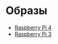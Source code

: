 # Образы
* [Raspberry Pi 4](https://1drv.ms/u/s!Ao6apD9z3iUVgr8oXJ4oinOhzMrg_g?e=QAcp0n)
* [Raspberry Pi 3](https://1drv.ms/u/s!Ao6apD9z3iUVgr8pASps4Rh4TSL9ZA?e=HxTDfK)